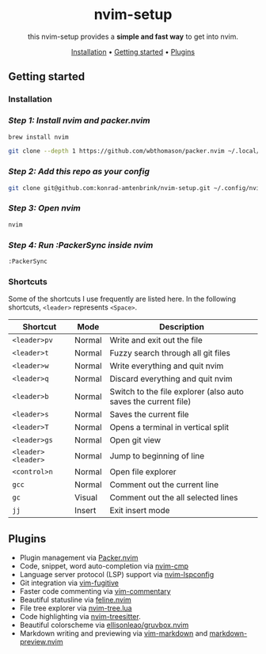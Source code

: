 <!-- markdownlint-configure-file {
  "MD013": {
    "code_blocks": false,
    "tables": false
  },
  "MD033": false,
  "MD041": false
} -->

<div align="center">

# nvim-setup

this nvim-setup provides a **simple and fast way** to get into nvim.

[Installation](#installation) • 
[Getting started](#getting-started) • 
[Plugins](#plugins)

</div>

## Getting started
### Installation

### *Step 1: Install nvim and packer.nvim*

```sh
brew install nvim
```

```sh
git clone --depth 1 https://github.com/wbthomason/packer.nvim ~/.local/share/nvim/site/pack/packer/start/packer.nvim
```
### *Step 2: Add this repo as your config*

```sh
git clone git@github.com:konrad-amtenbrink/nvim-setup.git ~/.config/nvim
```

### *Step 3: Open nvim*

```sh
nvim
```

### *Step 4: Run :PackerSync inside nvim*

```sh
:PackerSync
```

### Shortcuts

Some of the shortcuts I use frequently are listed here. In the following shortcuts, `<leader>` represents `<Space>`.

| Shortcut          | Mode          | Description                                                              |
|-------------------|---------------|--------------------------------------------------------------------------|
| `<leader>pv`      | Normal        | Write and exit out the file                                              |
| `<leader>t`       | Normal        | Fuzzy search through all git files                                       |
| `<leader>w`       | Normal        | Write everything and quit nvim                                           |
| `<leader>q`       | Normal        | Discard everything and quit nvim                                         |
| `<leader>b`       | Normal        | Switch to the file explorer (also auto saves the current file)           |
| `<leader>s`       | Normal        | Saves the current file                                                   |
| `<leader>T`       | Normal        | Opens a terminal in vertical split                                       |
| `<leader>gs`      | Normal        | Open git view                                                            |
| `<leader><leader>`| Normal        | Jump to beginning of line                                                |
| `<control>n`      | Normal        | Open file explorer                                                       |
| `gcc`             | Normal        | Comment out the current line                                             |
| `gc`              | Visual        | Comment out the all selected lines                                       |
| `jj`              | Insert        | Exit insert mode                                                         |


## Plugins
+ Plugin management via [Packer.nvim](https://github.com/wbthomason/packer.nvim)
+ Code, snippet, word auto-completion via [nvim-cmp](https://github.com/hrsh7th/nvim-cmp)
+ Language server protocol (LSP) support via [nvim-lspconfig](https://github.com/neovim/nvim-lspconfig)
+ Git integration via [vim-fugitive](https://github.com/tpope/vim-fugitive)
+ Faster code commenting via [vim-commentary](https://github.com/tpope/vim-commentary)
+ Beautiful statusline via [feline.nvim](https://github.com/feline-nvim/feline.nvim)
+ File tree explorer via [nvim-tree.lua](https://github.com/kyazdani42/nvim-tree.lua)
+ Code highlighting via [nvim-treesitter](https://github.com/nvim-treesitter/nvim-treesitter).
+ Beautiful colorscheme via [ellisonleao/gruvbox.nvim](https://github.com/ellisonleao/gruvbox.nvim)
+ Markdown writing and previewing via [vim-markdown](https://github.com/preservim/vim-markdown) and [markdown-preview.nvim](https://github.com/iamcco/markdown-preview.nvim)

